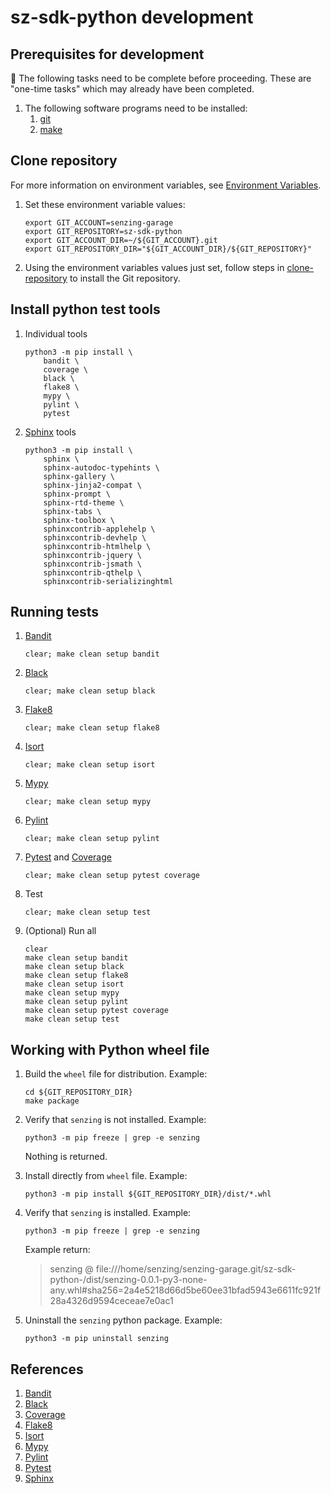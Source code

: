 # sz-sdk-python development

## Prerequisites for development

:thinking: The following tasks need to be complete before proceeding.
These are "one-time tasks" which may already have been completed.

1. The following software programs need to be installed:
    1. [git](https://github.com/senzing-garage/knowledge-base/blob/main/WHATIS/git.md)
    1. [make](https://github.com/senzing-garage/knowledge-base/blob/main/WHATIS/make.md)

## Clone repository

For more information on environment variables,
see [Environment Variables](https://github.com/senzing-garage/knowledge-base/blob/main/lists/environment-variables.md).

1. Set these environment variable values:

    ```console
    export GIT_ACCOUNT=senzing-garage
    export GIT_REPOSITORY=sz-sdk-python
    export GIT_ACCOUNT_DIR=~/${GIT_ACCOUNT}.git
    export GIT_REPOSITORY_DIR="${GIT_ACCOUNT_DIR}/${GIT_REPOSITORY}"
    ```

1. Using the environment variables values just set, follow steps in [clone-repository](https://github.com/senzing-garage/knowledge-base/blob/main/HOWTO/clone-repository.md) to install the Git repository.

## Install python test tools

1. Individual tools

    ```console
    python3 -m pip install \
        bandit \
        coverage \
        black \
        flake8 \
        mypy \
        pylint \
        pytest
    ```

1. [Sphinx](https://github.com/senzing-garage/knowledge-base/blob/main/WHATIS/sphinx.md) tools

    ```console
    python3 -m pip install \
        sphinx \
        sphinx-autodoc-typehints \
        sphinx-gallery \
        sphinx-jinja2-compat \
        sphinx-prompt \
        sphinx-rtd-theme \
        sphinx-tabs \
        sphinx-toolbox \
        sphinxcontrib-applehelp \
        sphinxcontrib-devhelp \
        sphinxcontrib-htmlhelp \
        sphinxcontrib-jquery \
        sphinxcontrib-jsmath \
        sphinxcontrib-qthelp \
        sphinxcontrib-serializinghtml
    ```

## Running tests

1. [Bandit]

    ```console
    clear; make clean setup bandit
    ```

1. [Black]

    ```console
    clear; make clean setup black
    ```

1. [Flake8]

    ```console
    clear; make clean setup flake8
    ```

1. [Isort]

    ```console
    clear; make clean setup isort
    ```

1. [Mypy]

    ```console
    clear; make clean setup mypy
    ```

1. [Pylint]

    ```console
    clear; make clean setup pylint
    ```

1. [Pytest] and [Coverage]

    ```console
    clear; make clean setup pytest coverage
    ```

1. Test

    ```console
    clear; make clean setup test
    ```

1. (Optional) Run all

    ```console
    clear
    make clean setup bandit
    make clean setup black
    make clean setup flake8
    make clean setup isort
    make clean setup mypy
    make clean setup pylint
    make clean setup pytest coverage
    make clean setup test
    ```

## Working with Python wheel file

1. Build the `wheel` file for distribution.
   Example:

    ```console
    cd ${GIT_REPOSITORY_DIR}
    make package
    ```

1. Verify that `senzing` is not installed.
   Example:

    ```console
    python3 -m pip freeze | grep -e senzing
    ```

   Nothing is returned.

1. Install directly from `wheel` file.
   Example:

    ```console
    python3 -m pip install ${GIT_REPOSITORY_DIR}/dist/*.whl
    ```

1. Verify that `senzing` is installed.
   Example:

    ```console
    python3 -m pip freeze | grep -e senzing
    ```

    Example return:
    > senzing @ file:///home/senzing/senzing-garage.git/sz-sdk-python-/dist/senzing-0.0.1-py3-none-any.whl#sha256=2a4e5218d66d5be60ee31bfad5943e6611fc921f28a4326d9594ceceae7e0ac1

1. Uninstall the `senzing` python package.
   Example:

    ```console
    python3 -m pip uninstall senzing
    ```

## References

1. [Bandit]
1. [Black]
1. [Coverage]
1. [Flake8]
1. [Isort]
1. [Mypy]
1. [Pylint]
1. [Pytest]
1. [Sphinx]

[Bandit]: https://github.com/senzing-garage/knowledge-base/blob/main/WHATIS/bandit.md
[Black]: https://github.com/senzing-garage/knowledge-base/blob/main/WHATIS/black.md
[Coverage]: https://github.com/senzing-garage/knowledge-base/blob/main/WHATIS/coverage.md
[Flake8]: https://github.com/senzing-garage/knowledge-base/blob/main/WHATIS/flake8.md
[Isort]: https://github.com/senzing-garage/knowledge-base/blob/main/WHATIS/isort.md
[Mypy]: https://github.com/senzing-garage/knowledge-base/blob/main/WHATIS/mypy.md
[Pylint]: https://github.com/senzing-garage/knowledge-base/blob/main/WHATIS/pylint.md
[Pytest]: https://github.com/senzing-garage/knowledge-base/blob/main/WHATIS/pytest.md
[Sphinx]: https://github.com/senzing-garage/knowledge-base/blob/main/WHATIS/sphinx.md
